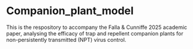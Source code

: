 # Companion_plant_model
This is the respository to accompany the Falla &amp; Cunniffe 2025 academic paper, analysing the efficacy of trap and repellent companion plants for non-persistently transmitted (NPT) virus control.
